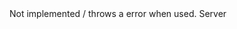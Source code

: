 <function name="GetPos" parent="IGModAudioChannel" type="classfunc">
	<description>
		Not implemented / throws a error when used.
		<added version="0.7"></added>
	</description>
	<realm>Server</realm>
</function>